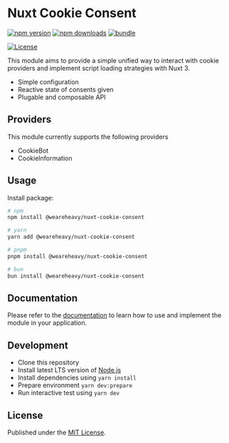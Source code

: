 # Nuxt Cookie Consent

[![npm version][npm-version-src]][npm-version-href]
[![npm downloads][npm-downloads-src]][npm-downloads-href]
[![bundle][bundle-src]][bundle-href]
<!-- [![Codecov][codecov-src]][codecov-href] -->
[![License][license-src]][license-href]

This module aims to provide a simple unified way to interact with cookie providers and implement script loading strategies with Nuxt 3.

- Simple configuration
- Reactive state of consents given
- Plugable and composable API

## Providers
This module currently supports the following providers

- CookieBot
- CookieInformation

## Usage

Install package:

```sh
# npm
npm install @weareheavy/nuxt-cookie-consent

# yarn
yarn add @weareheavy/nuxt-cookie-consent

# pnpm
pnpm install @weareheavy/nuxt-cookie-consent

# bun
bun install @weareheavy/nuxt-cookie-consent
```

## Documentation

Please refer to the [documentation](https://nuxt-cookie-consent.packages.weareheavy.com) to learn how to use and implement the module in your application.


## Development

- Clone this repository
- Install latest LTS version of [Node.js](https://nodejs.org/en/)
- Install dependencies using `yarn install`
- Prepare environment `yarn dev:prepare`
- Run interactive test using `yarn dev`

## License

Published under the [MIT License](./LICENSE).

[npm-version-src]: https://img.shields.io/npm/v/@weareheavy/nuxt-cookie-consent?style=flat&colorA=18181B&colorB=c24ff0
[npm-version-href]: https://npmjs.com/package/@weareheavy/nuxt-cookie-consent
[npm-downloads-src]: https://img.shields.io/npm/dm/@weareheavy/nuxt-cookie-consent?style=flat&colorA=18181B&colorB=c24ff0
[npm-downloads-href]: https://npmjs.com/package/@weareheavy/nuxt-cookie-consent
[codecov-src]: https://img.shields.io/codecov/c/gh/weareheavy/nuxt-cookie-consent/main?style=flat&colorA=18181B&colorB=c24ff0
[codecov-href]: https://codecov.io/gh/weareheavy/nuxt-cookie-consent
[bundle-src]: https://img.shields.io/bundlephobia/minzip/@weareheavy/nuxt-cookie-consent?style=flat&colorA=18181B&colorB=c24ff0
[bundle-href]: https://bundlephobia.com/result?p=@weareheavy/nuxt-cookie-consent
[license-src]: https://img.shields.io/github/license/weareheavy/nuxt-cookie-consent.svg?style=flat&colorA=18181B&colorB=c24ff0
[license-href]: https://github.com/weareheavy/nuxt-cookie-consent/blob/main/LICENSE
[jsdocs-src]: https://img.shields.io/badge/jsDocs.io-reference-18181B?style=flat&colorA=18181B&colorB=c24ff0
[jsdocs-href]: https://www.jsdocs.io/package/@weareheavy/nuxt-cookie-consent

